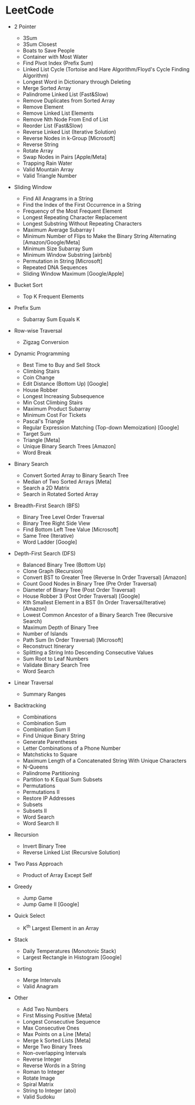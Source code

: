 # LeetCode

- 2 Pointer
  - 3Sum
  - 3Sum Closest
  - Boats to Save People
  - Container with Most Water
  - Find Pivot Index (Prefix Sum)
  - Linked List Cycle (Tortoise and Hare Algorithm/Floyd's Cycle Finding Algorithm)
  - Longest Word in Dictionary through Deleting
  - Merge Sorted Array
  - Palindrome Linked List (Fast&Slow)
  - Remove Duplicates from Sorted Array
  - Remove Element
  - Remove Linked List Elements
  - Remove Nth Node From End of List
  - Reorder List (Fast&Slow)
  - Reverse Linked List (Iterative Solution)
  - Reverse Nodes in k-Group [Microsoft]
  - Reverse String
  - Rotate Array
  - Swap Nodes in Pairs [Apple/Meta]
  - Trapping Rain Water
  - Valid Mountain Array
  - Valid Triangle Number

- Sliding Window
  - Find All Anagrams in a String
  - Find the Index of the First Occurrence in a String
  - Frequency of the Most Frequent Element
  - Longest Repeating Character Replacement
  - Longest Substring Without Repeating Characters
  - Maximum Average Subarray I
  - Minimum Number of Flips to Make the Binary String Alternating [Amazon/Google/Meta]
  - Minimum Size Subarray Sum
  - Minimum Window Substring [airbnb]
  - Permutation in String [Microsoft]
  - Repeated DNA Sequences
  - Sliding Window Maximum [Google/Apple]
 
- Bucket Sort
  - Top K Frequent Elements

- Prefix Sum
  - Subarray Sum Equals K
 
- Row-wise Traversal
  - Zigzag Conversion

- Dynamic Programming
  - Best Time to Buy and Sell Stock
  - Climbing Stairs
  - Coin Change
  - Edit Distance (Bottom Up) [Google]
  - House Robber
  - Longest Increasing Subsequence
  - Min Cost Climbing Stairs
  - Maximum Product Subarray
  - Minimum Cost For Tickets
  - Pascal's Triangle
  - Regular Expression Matching (Top-down Memoization) [Google]
  - Target Sum
  - Triangle [Meta]
  - Unique Binary Search Trees [Amazon]
  - Word Break

- Binary Search
  - Convert Sorted Array to Binary Search Tree
  - Median of Two Sorted Arrays [Meta]
  - Search a 2D Matrix
  - Search in Rotated Sorted Array

- Breadth-First Search (BFS)
  - Binary Tree Level Order Traversal
  - Binary Tree Right Side View
  - Find Bottom Left Tree Value [Microsoft]
  - Same Tree (Iterative)
  - Word Ladder [Google]

- Depth-First Search (DFS)
  - Balanced Binary Tree (Bottom Up)
  - Clone Graph (Recursion)
  - Convert BST to Greater Tree (Reverse In Order Traversal) [Amazon]
  - Count Good Nodes in Binary Tree (Pre Order Traversal)
  - Diameter of Binary Tree (Post Order Traversal)
  - House Robber 3 (Post Order Traversal) [Google]
  - Kth Smallest Element in a BST (In Order Traversal/Iterative) [Amazon]
  - Lowest Common Ancestor of a Binary Search Tree (Recursive Search)
  - Maximum Depth of Binary Tree
  - Number of Islands
  - Path Sum (In Order Traversal) [Microsoft]
  - Reconstruct Itinerary
  - Splitting a String Into Descending Consecutive Values
  - Sum Root to Leaf Numbers
  - Validate Binary Search Tree
  - Word Search

- Linear Traversal
  - Summary Ranges

- Backtracking
  - Combinations
  - Combination Sum
  - Combination Sum II
  - Find Unique Binary String
  - Generate Parentheses
  - Letter Combinations of a Phone Number
  - Matchsticks to Square
  - Maximum Length of a Concatenated String With Unique Characters
  - N-Queens
  - Palindrome Partitioning
  - Partition to K Equal Sum Subsets
  - Permutations
  - Permutations II
  - Restore IP Addresses
  - Subsets
  - Subsets II
  - Word Search
  - Word Search II

- Recursion
  - Invert Binary Tree
  - Reverse Linked List (Recursive Solution)

- Two Pass Approach
  - Product of Array Except Self

- Greedy
  - Jump Game
  - Jump Game II [Google]

- Quick Select
  - K<sup>th</sup> Largest Element in an Array

- Stack
  - Daily Temperatures (Monotonic Stack)
  - Largest Rectangle in Histogram [Google]

- Sorting
  - Merge Intervals
  - Valid Anagram

- Other
  - Add Two Numbers
  - First Missing Positive [Meta]
  - Longest Consecutive Sequence
  - Max Consecutive Ones
  - Max Points on a Line [Meta]
  - Merge k Sorted Lists [Meta]
  - Merge Two Binary Trees
  - Non-overlapping Intervals
  - Reverse Integer
  - Reverse Words in a String
  - Roman to Integer
  - Rotate Image
  - Spiral Matrix
  - String to Integer (atoi)
  - Valid Sudoku
